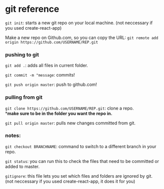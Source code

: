 # git reference

`git init`: starts a new git repo on your local machine.
(not neccessary if you used create-react-app)

Make a new repo on Github.com, so you can copy the URL: 
`git remote add origin https://github.com/USERNAME/REP.git`

### pushing to git

`git add .`: adds all files in current folder.

`git commit -m "message`: commits!

`git push origin master`: push to github.com!

### pulling from git

`git clone https://github.com/USERNAME/REP.git`: clone a repo.\
***make sure to be in the folder you want the repo in.**

`git pull origin master`: pulls new changes committed from git.

### notes:

`git checkout BRANCHNAME`: command to switch to a different branch in your repo.

`git status`: you can run this to check the files that need to be committed or added to master.

`gitignore`: this file lets you set which files and folders are ignored by git.
(not neccessary if you used create-react-app, it does it for you)


